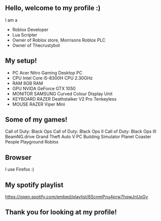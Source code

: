## Hello, welcome to my profile :)
I am a
- Roblox Developer
- Lua Scripter
- Owner of Roblox store, Morrisons Roblox PLC
- Owner of Thecrustybot

## My setup!
- PC Acer Nitro Gaming Desktop PC
- CPU Intel Core i5-8300H CPU 2.30GHz
- RAM 8GB RAM
- GPU NVIDA GeForce GTX 1050
- MONITOR SAMSUNG  Curved Colour Display Unit
- KEYBOARD RAZER Deathstalker V2 Pro Tenkeyless
- MOUSE RAZER Viper Mini

## Some of my games!
Call of Duty: Black Ops
Call of Duty: Black Ops II
Call of Duty: Black Ops III
BeamNG.drive
Grand Theft Auto V
PC Building Simulator
Planet Coaster
People Playground
Roblox

## Browser
I use Firefox :)

## My spotify playlist
https://open.spotify.com/embed/playlist/6ScnmPnu4prw7hqwJnUxGy

## Thank you for looking at my profile!
